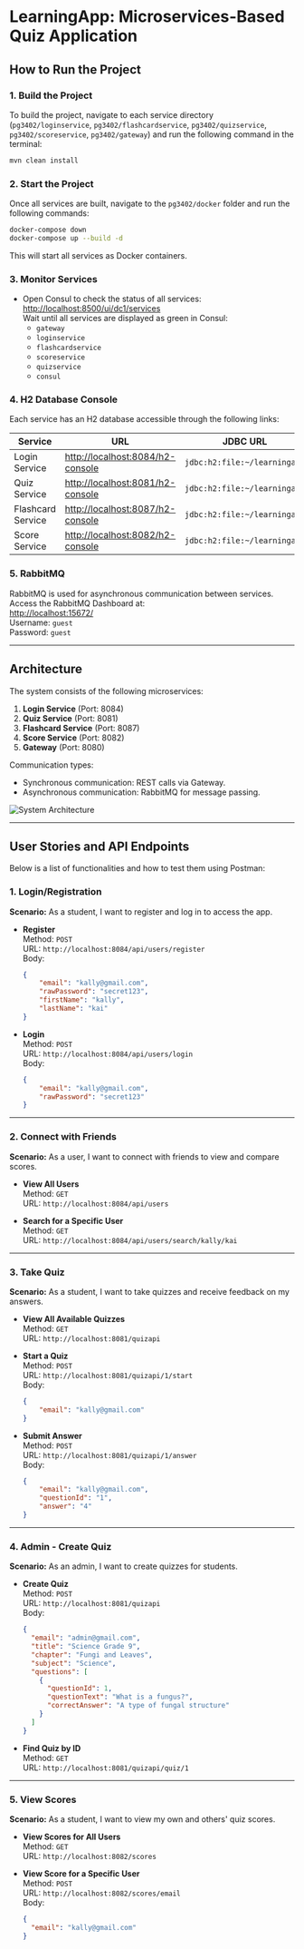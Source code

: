 # LearningApp: Microservices-Based Quiz Application

## **How to Run the Project**

### **1. Build the Project**
To build the project, navigate to each service directory (`pg3402/loginservice`, `pg3402/flashcardservice`, `pg3402/quizservice`, `pg3402/scoreservice`, `pg3402/gateway`) and run the following command in the terminal:

```bash
mvn clean install
```

### **2. Start the Project**
Once all services are built, navigate to the `pg3402/docker` folder and run the following commands:

```bash
docker-compose down
docker-compose up --build -d
```

This will start all services as Docker containers.

### **3. Monitor Services**
- Open Consul to check the status of all services:  
  [http://localhost:8500/ui/dc1/services](http://localhost:8500/ui/dc1/services)  
  Wait until all services are displayed as green in Consul:
  - `gateway`
  - `loginservice`
  - `flashcardservice`
  - `scoreservice`
  - `quizservice`
  - `consul`

### **4. H2 Database Console**
Each service has an H2 database accessible through the following links:

| Service           | URL                                           | JDBC URL                | Username | Password |
|--------------------|-----------------------------------------------|-------------------------|----------|----------|
| Login Service      | [http://localhost:8084/h2-console](http://localhost:8084/h2-console) | `jdbc:h2:file:~/learningapp` | `user`   | *(none)* |
| Quiz Service       | [http://localhost:8081/h2-console](http://localhost:8081/h2-console) | `jdbc:h2:file:~/learningapp` | `user`   | *(none)* |
| Flashcard Service  | [http://localhost:8087/h2-console](http://localhost:8087/h2-console) | `jdbc:h2:file:~/learningapp` | `user`   | *(none)* |
| Score Service      | [http://localhost:8082/h2-console](http://localhost:8082/h2-console) | `jdbc:h2:file:~/learningapp` | `user`   | *(none)* |

### **5. RabbitMQ**
RabbitMQ is used for asynchronous communication between services.  
Access the RabbitMQ Dashboard at:  
[http://localhost:15672/](http://localhost:15672/)  
Username: `guest`  
Password: `guest`

---

## **Architecture**
The system consists of the following microservices:  
1. **Login Service** (Port: 8084)  
2. **Quiz Service** (Port: 8081)  
3. **Flashcard Service** (Port: 8087)  
4. **Score Service** (Port: 8082)  
5. **Gateway** (Port: 8080)  

Communication types:  
- Synchronous communication: REST calls via Gateway.  
- Asynchronous communication: RabbitMQ for message passing.  

![System Architecture](link-to-architecture-diagram)  

---

## **User Stories and API Endpoints**
Below is a list of functionalities and how to test them using Postman:

### **1. Login/Registration**
**Scenario:** As a student, I want to register and log in to access the app.

- **Register**  
  Method: `POST`  
  URL: `http://localhost:8084/api/users/register`  
  Body:  
  ```json
  {
      "email": "kally@gmail.com",
      "rawPassword": "secret123",
      "firstName": "kally",
      "lastName": "kai"
  }
  ```

- **Login**  
  Method: `POST`  
  URL: `http://localhost:8084/api/users/login`  
  Body:  
  ```json
  {
      "email": "kally@gmail.com",
      "rawPassword": "secret123"
  }
  ```

---

### **2. Connect with Friends**
**Scenario:** As a user, I want to connect with friends to view and compare scores.

- **View All Users**  
  Method: `GET`  
  URL: `http://localhost:8084/api/users`

- **Search for a Specific User**  
  Method: `GET`  
  URL: `http://localhost:8084/api/users/search/kally/kai`

---

### **3. Take Quiz**
**Scenario:** As a student, I want to take quizzes and receive feedback on my answers.

- **View All Available Quizzes**  
  Method: `GET`  
  URL: `http://localhost:8081/quizapi`

- **Start a Quiz**  
  Method: `POST`  
  URL: `http://localhost:8081/quizapi/1/start`  
  Body:  
  ```json
  {
      "email": "kally@gmail.com"
  }
  ```

- **Submit Answer**  
  Method: `POST`  
  URL: `http://localhost:8081/quizapi/1/answer`  
  Body:  
  ```json
  {
      "email": "kally@gmail.com",
      "questionId": "1",
      "answer": "4"
  }
  ```

---

### **4. Admin - Create Quiz**
**Scenario:** As an admin, I want to create quizzes for students.

- **Create Quiz**  
  Method: `POST`  
  URL: `http://localhost:8081/quizapi`  
  Body:  
  ```json
  {
    "email": "admin@gmail.com",
    "title": "Science Grade 9",
    "chapter": "Fungi and Leaves",
    "subject": "Science",
    "questions": [
      {
        "questionId": 1,
        "questionText": "What is a fungus?",
        "correctAnswer": "A type of fungal structure"
      }
    ]
  }
  ```

- **Find Quiz by ID**  
  Method: `GET`  
  URL: `http://localhost:8081/quizapi/quiz/1`

---

### **5. View Scores**
**Scenario:** As a student, I want to view my own and others' quiz scores.

- **View Scores for All Users**  
  Method: `GET`  
  URL: `http://localhost:8082/scores`

- **View Score for a Specific User**  
  Method: `POST`  
  URL: `http://localhost:8082/scores/email`  
  Body:  
  ```json
  {
    "email": "kally@gmail.com"
  }
  ```
